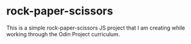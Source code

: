 # rock-paper-scissors

This is a simple rock-paper-scissors JS project that I am creating while working through the Odin Project curriculum.

